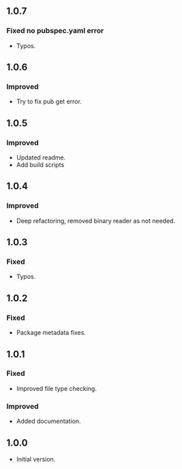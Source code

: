 ## 1.0.7
### Fixed no pubspec.yaml error
* Typos.

## 1.0.6
### Improved
* Try to fix pub get error.

## 1.0.5
### Improved
* Updated readme.
* Add build scripts

## 1.0.4
### Improved
* Deep refactoring, removed binary reader as not needed.

## 1.0.3
### Fixed
* Typos.

## 1.0.2
### Fixed
* Package metadata fixes.

## 1.0.1
### Fixed
* Improved file type checking.
### Improved
* Added documentation.

## 1.0.0
* Initial version.
